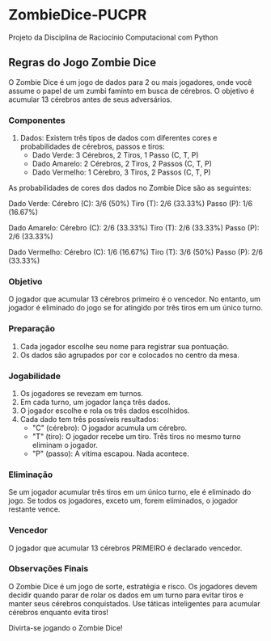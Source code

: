 # ZombieDice-PUCPR
Projeto da Disciplina de Raciocínio Computacional com Python

## Regras do Jogo Zombie Dice

O Zombie Dice é um jogo de dados para 2 ou mais jogadores, onde você assume o papel de um zumbi faminto em busca de cérebros. 
O objetivo é acumular 13 cérebros antes de seus adversários.

### Componentes

1. Dados: Existem três tipos de dados com diferentes cores e probabilidades de cérebros, passos e tiros:
   - Dado Verde: 3 Cérebros, 2 Tiros, 1 Passo (C, T, P)
   - Dado Amarelo: 2 Cérebros, 2 Tiros, 2 Passos (C, T, P)
   - Dado Vermelho: 1 Cérebro, 3 Tiros, 2 Passos (C, T, P)
  

As probabilidades de cores dos dados no Zombie Dice são as seguintes:

Dado Verde:
Cérebro (C): 3/6 (50%)
Tiro (T): 2/6 (33.33%)
Passo (P): 1/6 (16.67%)

Dado Amarelo:
Cérebro (C): 2/6 (33.33%)
Tiro (T): 2/6 (33.33%)
Passo (P): 2/6 (33.33%)

Dado Vermelho:
Cérebro (C): 1/6 (16.67%)
Tiro (T): 3/6 (50%)
Passo (P): 2/6 (33.33%)

### Objetivo

O jogador que acumular 13 cérebros primeiro é o vencedor. No entanto, um jogador é eliminado do jogo se for atingido por três tiros em um único turno.

### Preparação

1. Cada jogador escolhe seu nome para registrar  sua pontuação.
2. Os dados são agrupados por cor e colocados no centro da mesa.

### Jogabilidade

1. Os jogadores se revezam em turnos.
2. Em cada turno, um jogador lança três dados.
3. O jogador escolhe e rola os três dados escolhidos.
4. Cada dado tem três possíveis resultados:
   - "C" (cérebro): O jogador acumula um cérebro.
   - "T" (tiro): O jogador recebe um tiro. Três tiros no mesmo turno eliminam o jogador.
   - "P" (passo): A vítima escapou. Nada acontece.

### Eliminação

Se um jogador acumular três tiros em um único turno, ele é eliminado do jogo. Se todos os jogadores, exceto um, forem eliminados, o jogador restante vence.

### Vencedor

O jogador que acumular 13 cérebros PRIMEIRO é declarado vencedor.

### Observações Finais

O Zombie Dice é um jogo de sorte, estratégia e risco. Os jogadores devem decidir quando parar de rolar os dados em um turno para evitar tiros e manter seus cérebros conquistados. Use táticas inteligentes para acumular cérebros enquanto evita tiros!

Divirta-se jogando o Zombie Dice!
